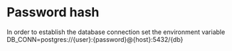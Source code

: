 # Password hash
In order to establish the database connection set the environment variable
<br>
DB_CONN=postgres://{user}:{password}@{host}:5432/{db}
